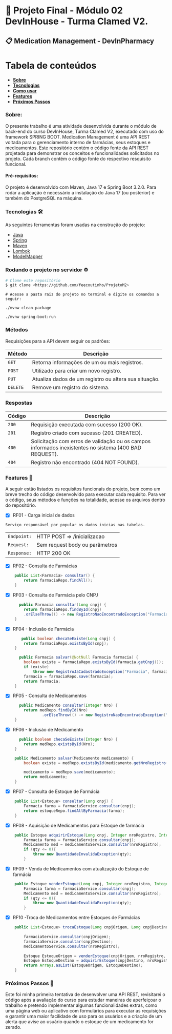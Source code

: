 # 🚀 Projeto Final - Módulo 02 DevInHouse - Turma Clamed V2.

## 📋 Medication Management - DevInPharmacy

Tabela de conteúdos
=================
<!--ts-->
   * [**Sobre**](#Sobre)
   * [**Tecnologias**](#Tecnologias)
   * [**Como usar**](#Rodandooprojetonoservidor)
   * [**Features**](#Features)
   * [**Próximos Passos**](#ProximosPassos)
  
<!--te-->

### Sobre:

O presente trabalho é uma atividade desenvolvida durante o módulo de back-end do curso DevInHouse, Turma Clamed V2, executado com uso do framework SPRING BOOT. 
Medication Management é uma API REST voltada para o gerenciamento interno de farmácias, seus estoques e medicamentos.
Este repositório contém o código fonte da API REST projetada para demonstrar os conceitos e funcionalidades solicitados no projeto. Cada branch contém o código fonte do respectivo resquisito funcional.

#### Pré-requisitos:
O projeto é desenvolvido com Maven, Java 17 e Spring Boot 3.2.0. 
Para rodar a aplicação é necessário a instalação do Java 17 (ou posterior) e também do PostgreSQL na máquina.

### Tecnologias 🛠

As seguintes ferramentas foram usadas na construção do projeto:

- [Java](https://www.java.com/pt-BR/)
- [Spring](https://spring.io/)
- [Maven](https://maven.apache.org/)
- [Lombok](https://projectlombok.org/)
- [ModelMapper](https://modelmapper.org/)

### Rodando o projeto no servidor ⚙️ 

```bash
# Clone este repositório
$ git clone <https://github.com/feecoutinho/ProjetoM2>
```
```shell
# Acesse a pasta raiz do projeto no terminal e digite os comandos a seguir:

./mvnw clean package

./mvnw spring-boot:run

```
### Métodos

Requisições para a API devem seguir os padrões:

| Método | Descrição |
|---|---|
| `GET` | Retorna informações de um ou mais registros. |
| `POST` | Utilizado para criar um novo registro. |
| `PUT` | Atualiza dados de um registro ou altera sua situação. |
| `DELETE` | Remove um registro do sistema. |

### Respostas

| Código | Descrição |
|---|---|
| `200` | Requisição executada com sucesso (200 OK).|
| `201` | Registro criado com sucesso (201 CREATED).|
| `400` | Solicitação com erros de validação ou os campos informados inexistentes no sistema (400 BAD REQUEST).|
| `404` | Registro não encontrado (404 NOT FOUND).|


### Features 📄

A seguir estão listados os requisitos funcionais do projeto, bem como um  breve trecho do código desenvolvido para executar cada requisito.
Para ver o código, seus métodos e funções na totalidade, acesse os arquivos dentro do repositório.


- [x] RF01 - Carga inicial de dados
```shell
Serviço responsável por popular os dados inicias nas tabelas.
```
|  |  |
|---|---|
| `Endpoint:` | HTTP POST ⇒ /inicializacao |
| `Request:`  | Sem request body ou parâmetros |
| `Response:` | HTTP 200 OK |

- [x] RF02 - Consulta de Farmácias
~~~~Java
    public List<Farmacia> consultar() {
        return farmaciaRepo.findAll();
    }
~~~~

- [x] RF03 - Consulta de Farmácia pelo CNPJ
~~~~Java
      public Farmacia consultar(Long cnpj) {
        return farmaciaRepo.findById(cnpj)
        .orElseThrow(() -> new RegistroNaoEncontradoException("Farmacia", cnpj));
    }
~~~~

- [x] RF04 - Inclusão de Farmácia
~~~~Java
       public boolean checaSeExiste(Long cnpj) {
        return farmaciaRepo.existsById(cnpj);
    }

      public Farmacia salvar(@NotNull Farmacia farmacia) {
        boolean existe = farmaciaRepo.existsById(farmacia.getCnpj());
        if (existe)
            throw new RegistroJaCadastradoException("Farmacia", farmacia.getCnpj());
        farmacia = farmaciaRepo.save(farmacia);
        return farmacia;
    }
~~~~

- [x] RF05 - Consulta de Medicamentos
~~~~Java
      public Medicamento consultar(Integer Nro) {
        return medRepo.findById(Nro)
                .orElseThrow(() -> new RegistroNaoEncontradoException("Medicamento", Nro));
    }
~~~~

- [x] RF06 - Inclusão de Medicamento
~~~~Java
      public boolean checaSeExiste(Integer Nro) {
        return medRepo.existsById(Nro);
    }

    public Medicamento salvar(Medicamento medicamento) {
        boolean existe = medRepo.existsById(medicamento.getNroRegistro());

        medicamento = medRepo.save(medicamento);
        return medicamento;
    }
~~~~

- [x] RF07 - Consulta de Estoque de Farmácia
~~~~Java
    public List<Estoque> consultar(Long cnpj) {
        Farmacia farma = farmaciaService.consultar(cnpj);
        return estoqueRepo.findAllByFarmacia(farma);
    }
~~~~

- [x] RF08 - Aquisição de Medicamentos para Estoque de farmácia
~~~~Java
    public Estoque adquirirEstoque(Long cnpj, Integer nroRegistro, Integer qty, LocalDateTime data) {
        Farmacia farma = farmaciaService.consultar(cnpj);
        Medicamento med = medicamentoService.consultar(nroRegistro);
        if (qty <= 0){
            throw new QuantidadeInvalidaException(qty);
        }
~~~~

- [x] RF09 - Venda de Medicamentos com atualização do Estoque de farmácia
~~~~Java
    public Estoque venderEstoque(Long cnpj, Integer nroRegistro, Integer qty, LocalDateTime data) {
        Farmacia farma = farmaciaService.consultar(cnpj);
        Medicamento med = medicamentoService.consultar(nroRegistro);
        if (qty <= 0){
            throw new QuantidadeInvalidaException(qty);
        }
~~~~

- [x] RF10 -Troca de Medicamentos entre Estoques de Farmácias

~~~~Java
    public List<Estoque> trocaEstoque(Long cnpjOrigem, Long cnpjDestino, Integer nroRegistro, Integer qty, LocalDateTime data) {
       
        farmaciaService.consultar(cnpjOrigem);
        farmaciaService.consultar(cnpjDestino);
        medicamentoService.consultar(nroRegistro);
      
        Estoque EstoqueOrigem = venderEstoque(cnpjOrigem, nroRegistro, qty, data);
        Estoque EstoqueDestino = adquirirEstoque(cnpjDestino, nroRegistro, qty, data);
        return Arrays.asList(EstoqueOrigem, EstoqueDestino);
    }
~~~~

### Próximos Passos 💭
Este foi minha primeira tentativa de desenvolver uma API REST, revisitarei o código após a avaliação do curso para estudar maneiras de aperfeiçoar o trabalho e pretendo implementar algumas funcionalidades extras, como uma página web ou aplicativo com formulários para executar as requisições e garantir uma maior facilidade de uso para os usuários e a criação de um alerta que avise ao usuário quando o estoque de um medicamento for zerado.


